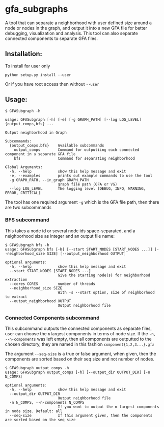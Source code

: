 # gfa_subgraphs
A tool that can separate a neighborhood with user defined size around a node or nodes in the graph, and output it into a new GFA file for better debugging, visualization and analysis.
This tool can also separate connected components to separate GFA files.

## Installation:
To install for user only
```
python setup.py install --user
```

Or if you have root access then without `--user`

## Usage:
```
$ GFASubgraph -h

usage: GFASubgraph [-h] [-e] [-g GRAPH_PATH] [--log LOG_LEVEL] {output_comps,bfs} ...

Output neighborhood in Graph

Subcommands:
  {output_comps,bfs}    Available subcommands
    output_comps        Command for outputiing each connected component in a separate GFA file
    bfs                 Command for separating neighborhood

Global Arguments:
  -h, --help            show this help message and exit
  -e, --examples        prints out example commands to use the tool
  -g GRAPH_PATH, --in_graph GRAPH_PATH
                        graph file path (GFA or VG)
  --log LOG_LEVEL       The logging level [DEBUG, INFO, WARNING, ERROR, CRITICAL]

```

The tool has one required argument `-g` which is the GFA file path, then there are two subcommands

### BFS subcommand
This takes a node id or several node ids space-separated, and a neighborhood size as integer and an output file name:
```
$ GFASubgraph bfs -h
usage: GFASubgraph bfs [-h] [--start START_NODES [START_NODES ...]] [--neighborhood_size SIZE] [--output_neighborhood OUTPUT]

optional arguments:
  -h, --help            show this help message and exit
  --start START_NODES [START_NODES ...]
                        Give the starting node(s) for neighborhood extraction
  --cores CORES         number of threads
  --neighborhood_size SIZE
                        With -s --start option, size of neighborhood to extract
  --output_neighborhood OUTPUT
                        Output neighborhood file

```

### Connected Components subcommand
This subcommand outputs the connected components as separate files, user can choose the `n` largest components in terms of node size.
If the `-n, --n-components` was left empty, then all components are outputted to the chosen directory, they are named in this fashion `component{1,2,3...}.gfa`

The argument `--seq-size` is a true or false argument, when given, then the components are sorted based on their seq size and not number of nodes.

```
$ GFASubgraph output_comps -h
usage: GFASubgraph output_comps [-h] [--output_dir OUTPUT_DIR] [-n N_COMPS]

optional arguments:
  -h, --help            show this help message and exit
  --output_dir OUTPUT_DIR
                        Output neighborhood file
  -n N_COMPS, --n-components N_COMPS
                        If you want to output the n largest components in node size. Default: all
  --seq-size            If this argument given, then the components are sorted based on the seq size

```
